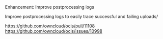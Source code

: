 Enhancement: Improve postprocessing logs

Improve postprocessing logs to easily trace successful and failing uploads/

https://github.com/owncloud/ocis/pull/11108
https://github.com/owncloud/ocis/issues/10998
